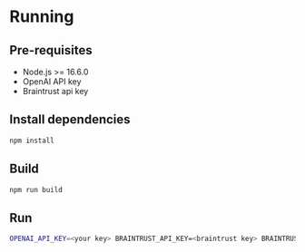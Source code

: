 # Running

## Pre-requisites

- Node.js >= 16.6.0
- OpenAI API key
- Braintrust api key

## Install dependencies

```bash
npm install
```

## Build

```bash
npm run build
```

## Run

```bash
OPENAI_API_KEY=<your key> BRAINTRUST_API_KEY=<braintrust key> BRAINTRUST_API_URL=<your braintrust instanse url> node dist/index.js
```
